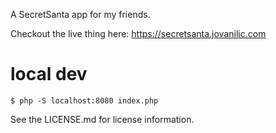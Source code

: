 A SecretSanta app for my friends.

Checkout the live thing here: https://secretsanta.jovanilic.com

# local dev
```
$ php -S localhost:8080 index.php
```

See the LICENSE.md for license information.